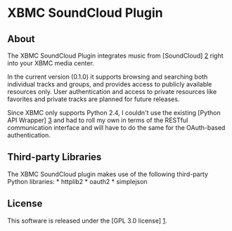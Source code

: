 XBMC SoundCloud Plugin
======================

About
-----
The XBMC SoundCloud Plugin integrates music from [SoundCloud] [2] right into your XBMC media center. 

In the current version (0.1.0) it supports browsing and searching both individual tracks and groups, 
and provides access to publicly available resources only. User authentication and access to private 
resources like favorites and private tracks are planned for future releases.

Since XBMC only supports Python 2.4, I couldn't use the existing [Python API Wrapper] [3] 
and had to roll my own in terms of the RESTful communication interface and will have to do the same 
for the OAuth-based authentication.

Third-party Libraries
---------------------
The XBMC SoundCloud plugin makes use of the following third-party Python libraries:
	* httplib2
	* oauth2
	* simplejson
	
License
-------
This software is released under the [GPL 3.0 license] [1].
	
[1]: http://www.gnu.org/licenses/gpl-3.0.html
[2]: http://soundcloud.com
[3]: http://wiki.github.com/soundcloud/python-api-wrapper/